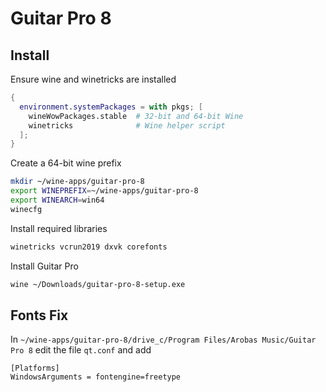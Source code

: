 # Guitar Pro 8

## Install

Ensure wine and winetricks are installed

```nix
{
  environment.systemPackages = with pkgs; [
    wineWowPackages.stable  # 32-bit and 64-bit Wine
    winetricks              # Wine helper script
  ];
}

```

Create a 64-bit wine prefix

```bash
mkdir ~/wine-apps/guitar-pro-8
export WINEPREFIX=~/wine-apps/guitar-pro-8
export WINEARCH=win64
winecfg
```

Install required libraries

```bash
winetricks vcrun2019 dxvk corefonts

```

Install Guitar Pro

```bash
wine ~/Downloads/guitar-pro-8-setup.exe

```

## Fonts Fix

In `~/wine-apps/guitar-pro-8/drive_c/Program Files/Arobas Music/Guitar Pro 8` edit the file `qt.conf` and add

```
[Platforms]
WindowsArguments = fontengine=freetype
```
